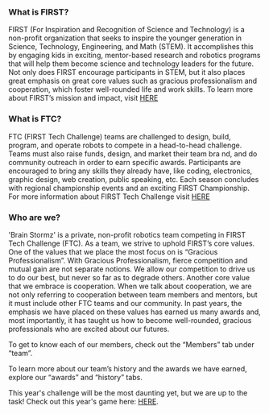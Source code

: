 ### What is FIRST? 
FIRST (For Inspiration and Recognition of Science and Technology) is a non-profit organization that seeks to inspire the younger generation in Science, Technology, Engineering, and Math (STEM). It accomplishes this by engaging kids in exciting, mentor-based research and robotics programs that will help them become science and technology leaders for the future. Not only does FIRST encourage participants in STEM, but it also places great emphasis on great core values such as gracious professionalism and cooperation, which foster well-rounded life and work skills. 
To learn more about FIRST’s mission and impact, visit [HERE](https://www.firstinspires.org/about/vision-and-mission)


### What is FTC?
FTC (FIRST Tech Challenge) teams are challenged to design, build, program, and operate robots to compete in a head-to-head challenge. Teams must also raise funds, design, and market their team bra   nd, and do community outreach in order to earn specific awards. Participants are encouraged to bring any skills they already have, like coding, electronics, graphic design, web creation, public speaking, etc. Each season concludes with regional championship events and an exciting FIRST Championship. 
For more information about FIRST Tech Challenge visit [HERE](https://www.firstinspires.org/robotics/ftc)


### Who are we?
'Brain Stormz' is a private, non-profit robotics team competing in FIRST Tech Challenge (FTC). As a team, we strive to uphold FIRST’s core values. One of the values that we place the most focus on is “Gracious Professionalism”. With Gracious Professionalism, fierce competition and mutual gain are not separate notions. We allow our competition to drive us to do our best, but never so far as to degrade others. Another core value that we embrace is cooperation. When we talk about cooperation, we are not only referring to cooperation between team members and mentors, but it must include other FTC teams and our community. In past years, the emphasis we have placed on these values has earned us many awards and, most importantly, it has taught us how to become well-rounded, gracious professionals who are excited about our futures. 

To get to know each of our members, check out the “Members” tab under “team”.

To learn more about our team’s history and the awards we have earned, explore our “awards” and “history” tabs.

This year's challenge will be the most daunting yet, but we are up to the task! Check out this year's game here: [HERE](https://www.firstinspires.org/robotics/ftc/game-and-season).


